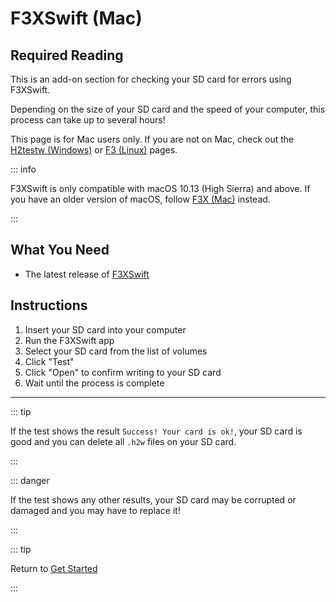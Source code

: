 # F3XSwift (Mac)

## Required Reading

This is an add-on section for checking your SD card for errors using F3XSwift.

Depending on the size of your SD card and the speed of your computer, this process can take up to several hours!

This page is for Mac users only. If you are not on Mac, check out the [H2testw (Windows)](h2testw-(windows)) or [F3 (Linux)](f3-(linux)) pages.

::: info

F3XSwift is only compatible with macOS 10.13 (High Sierra) and above. If you have an older version of macOS, follow [F3X (Mac)](f3x-(mac)) instead.

:::

## What You Need

* The latest release of [F3XSwift](https://github.com/vrunkel/F3XSwift/releases/latest)

## Instructions

1. Insert your SD card into your computer
1. Run the F3XSwift app
1. Select your SD card from the list of volumes
1. Click "Test"
1. Click "Open" to confirm writing to your SD card
1. Wait until the process is complete

___

::: tip

If the test shows the result `Success! Your card is ok!`, your SD card is good and you can delete all `.h2w` files on your SD card.

:::

::: danger

If the test shows any other results, your SD card may be corrupted or damaged and you may have to replace it!

:::

::: tip

Return to [Get Started](get-started)

:::
